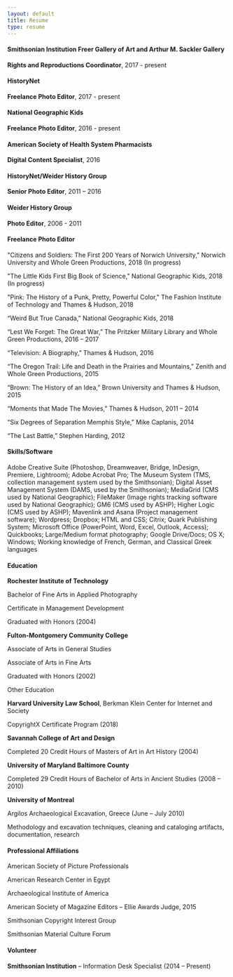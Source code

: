 ```yaml
---
layout: default
title: Resume
type: resume
---
```



#### Smithsonian Institution Freer Gallery of Art and Arthur M. Sackler Gallery

**Rights and Reproductions Coordinator**, 2017 - present

#### HistoryNet

**Freelance Photo Editor**, 2017 - present


#### National Geographic Kids

**Freelance Photo Editor**, 2016 - present


#### American Society of Health System Pharmacists

**Digital Content Specialist**, 2016


#### HistoryNet/Weider History Group

**Senior Photo Editor**,  2011 – 2016


#### Weider History Group

**Photo Editor**, 2006 - 2011


#### Freelance Photo Editor

"Citizens and Soldiers: The First 200 Years of Norwich University," Norwich University and Whole Green Productions, 2018 (In progress)

"The Little Kids First Big Book of Science," National Geographic Kids, 2018 (In progress)

"Pink: The History of a Punk, Pretty, Powerful Color," The Fashion Institute of Technology and Thames & Hudson, 2018

“Weird But True Canada,” National Geographic Kids, 2018

“Lest We Forget: The Great War,” The Pritzker Military Library and Whole Green Productions, 2016 – 2017

“Television: A Biography,” Thames & Hudson, 2016

“The Oregon Trail: Life and Death in the Prairies and Mountains,” Zenith and Whole Green Productions, 2015

“Brown: The History of an Idea,” Brown University and Thames & Hudson, 2015

“Moments that Made The Movies,” Thames & Hudson, 2011 – 2014

“Six Degrees of Separation Memphis Style,” Mike Caplanis, 2014

“The Last Battle,” Stephen Harding, 2012



#### Skills/Software
Adobe Creative Suite (Photoshop, Dreamweaver, Bridge, InDesign, Premiere, Lightroom); Adobe Acrobat Pro; The Museum System (TMS, collection management system used by the Smithsonian); Digital Asset Management System (DAMS, used by the Smithsonian); MediaGrid (CMS used by National Geographic); FileMaker (Image rights tracking software used by National Geographic); GM6 (CMS used by ASHP); Higher Logic (CMS used by ASHP); Mavenlink and Asana (Project management software); Wordpress; Dropbox; HTML and CSS; Citrix; Quark Publishing System; Microsoft Office (PowerPoint, Word, Excel, Outlook, Access); Quickbooks; Large/Medium format photography; Google Drive/Docs; OS X; Windows; Working knowledge of French, German, and Classical Greek languages



#### Education
**Rochester Institute of Technology**

Bachelor of Fine Arts in Applied Photography

Certificate in Management Development

Graduated with Honors (2004)


**Fulton-Montgomery Community College**

Associate of Arts in General Studies

Associate of Arts in Fine Arts

Graduated with Honors (2002)


Other Education

**Harvard University Law School**, Berkman Klein Center for Internet and Society

CopyrightX Certificate Program (2018)


**Savannah College of Art and Design**

Completed 20 Credit Hours of Masters of Art in Art History (2004)


**University of Maryland Baltimore County**

Completed 29 Credit Hours of Bachelor of Arts in Ancient Studies (2008 – 2010)


**University of Montreal**

Argilos Archaeological Excavation, Greece (June – July 2010)

Methodology and excavation techniques, cleaning and cataloging artifacts, documentation, research



#### Professional Affiliations

American Society of Picture Professionals

American Research Center in Egypt

Archaeological Institute of America

American Society of Magazine Editors – Ellie Awards Judge, 2015

Smithsonian Copyright Interest Group

Smithsonian Material Culture Forum



#### Volunteer

**Smithsonian Institution** – Information Desk Specialist (2014 – Present)
